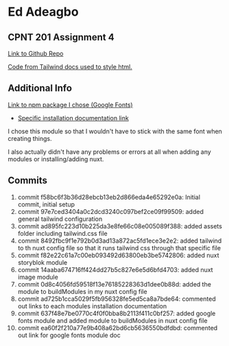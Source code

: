 # Ed Adeagbo

## CPNT 201 Assignment 4

[Link to Github Repo]()

[Code from Tailwind docs used to style html.](https://tailwindcss.com/)

## Additional Info

[Link to npm package I chose (Google Fonts)](https://github.com/nuxt-community/google-fonts-module)
 - [Specific installation documentation link](https://github.com/nuxt-community/google-fonts-module#setup)

I chose this module so that I wouldn't have to stick with the same font when creating things.

I also actually didn't have any problems or errors at all when adding any modules or installing/adding nuxt.

## Commits

1. commit f58bc6f3b36d28ebcb13eb2d866eda4e65292e0a: Initial commit, initial setup
2. commit 97e7ced3404a0c2dcd3240c097bef2ce09f99509: added general tailwind configuration
3. commit ad895fc223d10b225da3e8fe66c08e005089f388: added assets folder including tailwind.css file
4. commit 8492fbc9f1e792b0d3ad13a872ac5fd1ece3e2e2: added tailwind to th nuxt config file so that it runs tailwind css through that specific file
5. commit f82e22c61a7c00eb093492d63800eb3be5742806: added nuxt storyblok module
6. commit 14aaba674716ff424dd27b5c827e6e5d6bfd4703: added nuxt image module
7. commit 0d8c4056fd59518f13e76185228363d1dee0b88d: added the module to buildModules in my nuxt config file
8. commit ad725b1cca5029f5fb956328fe5ed5ca8a7bde64: commented out links to each modules installation documentation
9. commit 637f48e7be0770c4f0f0bba8b2113f411c0bf257: added google fonts module and added module to buildModules in nuxt config file
10. commit ea60f2f210a77e9b408a62bd6cb5636550bdfdbd: commented out link for google fonts module doc

